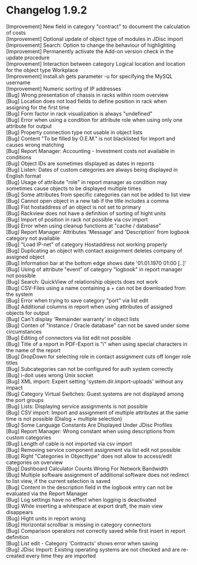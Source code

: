 # Changelog 1.9.2

[Improvement]   New field in category "contract" to document the calculation of costs  
[Improvement]   Optional update of object type of modules in JDisc import  
[Improvement]   Search: Option to change the behaviour of highlighting  
[Improvement]   Permanently activate the Add-on version check in the update procedure  
[Improvement]   Interaction between category Logical location and location for the object type Workplace  
[Improvement]   install.sh gets parameter -u for specifying the MySQL username  
[Improvement]   Numeric sorting of IP addresses  
[Bug]           Wrong presentation of chassis in racks within room overview  
[Bug]           Location does not load fields to define position in rack when assigning for the first time  
[Bug]           Form factor in rack visualization is always "undefined"  
[Bug]           Error when using a condition for attribute role when using only one attribute for output  
[Bug]           Property connection type not usable in object lists  
[Bug]           Content "To be filled by O.E.M." is not blacklisted for import and causes wrong matching  
[Bug]           Report Manager: Accounting - Investment costs not available in conditions  
[Bug]           Object IDs are sometimes displayed as dates in reports  
[Bug]           Listen: Dates of custom categories are always being displayed in English format  
[Bug]           Usage of attribute "role" in report manager as condition may sometimes cause objects to be displayed multiple times  
[Bug]           Some attributes from specific categories can not be added to list view  
[Bug]           Cannot open object in a new tab if the title includes a comma  
[Bug]           Fist hostaddress of an object is not set to primary  
[Bug]           Rackview does not have a definition of sorting of hight units  
[Bug]           Import of position in rack not possible via csv import  
[Bug]           Error when using cleanup functions at "cache / database"  
[Bug]           Report Manager: Attributes 'Message' and 'Description' from logbook category not available  
[Bug]           "Load IP-net" of category Hostaddress not working properly  
[Bug]           Duplicating an object with contact assignment deletes company of assigned object  
[Bug]           Information bar at the bottom edge shows date '01.01.1970 01:00 [..]'  
[Bug]           Using of attribute "event" of category "logbook" in report manager not possible  
[Bug]           Search: QuickView of relationship objects does not work  
[Bug]           CSV-Files using a name containing a + can not be downloaded from the system  
[Bug]           Error when trying to save category "port" via list edit  
[Bug]           Additional columns in report when using attributes of assigned objects for output  
[Bug]           Can't display 'Remainder warranty' in object lists  
[Bug]           Conten of "Instance / Oracle database" can not be saved under some circumstances  
[Bug]           Editing of connectors via list edit not possible  
[Bug]           Title of a report in PDF-Export is "i" when using special characters in the name of the report  
[Bug]           DropDown for selecting role in contact assignment cuts off longer role titles  
[Bug]           Subcategories can not be configured for auth system correctly  
[Bug]           i-doit uses wrong Unix socket  
[Bug]           XML import: Expert setting 'system.dir.import-uploads' without any impact  
[Bug]           Category Virtual Switches: Guest systems are not displayed among the port groups  
[Bug]           Lists: Displaying service assignments is not possible  
[Bug]           CSV import: Import and assignment of multiple attributes at the same time is not possible (Dialog + multiple selection)  
[Bug]           Some Language Constants Are DIsplayed Under JDisc Profiles  
[Bug]           Report Manager: Wrong constant when using descriptions from custom categories  
[Bug]           Length of cable is not imported via csv import  
[Bug]           Removing service component assignment via list edit not possible  
[Bug]           Right "Categories in Objecttype" does not allow to access/edit categories on overview  
[Bug]           Dashboard Calculator Counts Wrong For Network Bandwidth  
[Bug]           Multiple software assignment of additional software does not redirect to list view, if the current selection is saved  
[Bug]           Content in the description field in the logbook entry can not be evaluated via the Report Manager  
[Bug]           Log settings have no effect when logging is deactivated  
[Bug]           While inserting a whitespace at export draft, the main view disappears  
[Bug]           Hight units in report wrong  
[Bug]           Horizontal scrollbar is missing in category connectors  
[Bug]           Comparison operators not correctly saved while first insert in report definition  
[Bug]           List edit - Category 'Contracts' shows error when saving  
[Bug]           JDisc Import: Existing operating systems are not checked and are re-created every time they are imported  
